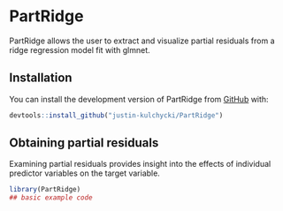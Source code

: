 
<!-- README.md is generated from README.Rmd. Please edit that file -->

# PartRidge

<!-- badges: start -->
<!-- badges: end -->

PartRidge allows the user to extract and visualize partial residuals
from a ridge regression model fit with glmnet.

## Installation

You can install the development version of PartRidge from
[GitHub](https://github.com/) with:

``` r
devtools::install_github("justin-kulchycki/PartRidge")
```

## Obtaining partial residuals

Examining partial residuals provides insight into the effects of
individual predictor variables on the target variable.

``` r
library(PartRidge)
## basic example code
```

